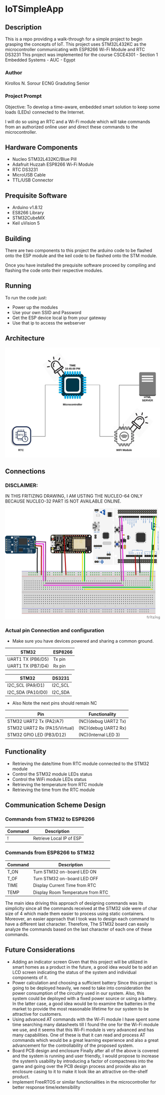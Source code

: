# IoTSimpleApp

## Description
This is a repo providing a walk-through for a simple project to begin grasping the concepts of IoT. This project uses STM32L432KC as the microcontroller communicating with ESP8266 Wi-Fi Module and RTC DS3231 
This project was implemented for the course CSCE4301 - Section 1 Embedded Systems - AUC - Egypt

### Author

Kirollos N. Sorour ECNG Graduting Senior

### Project Prompt

Objective: To develop a time-aware, embedded smart solution to keep some loads (LEDs) connected to the Internet.

I will do so using an RTC and a Wi-Fi module which will take commands from an authorized online user and direct these commands to the microcontroller.

## Hardware Components

* Nucleo STM32L432KC/Blue Pill
* Adafruit Huzzah ESP8266 Wi-Fi Module
* RTC DS3231
* MicroUSB Cable
* TTL/USB Connector

## Prequisite Software

* Arduino v1.8.12
* ES8266 Library
* STM32CubeMX
* Keil uVision 5

## Building

There are two components to this project the arduino code to be flashed onto the ESP module and the keil code to be flashed onto the STM module.

Once you have installed the prequisite software proceed by compiling and flashing the code onto their respective modules.

## Running

To run the code just:
- Power up the modules
- Use your own SSID and Password
- Get the ESP device local ip from your gateway
- Use that ip to access the webserver

## Architecture

![alt text](https://github.com/KirollosNagi/IoTSimpleApp/blob/master/Support_Material/architecture.jpeg "Architecture IMG")

## Connections

### DISCLAIMER: 
IN THIS FRITIZING DRAWING, I AM USTING THE NUCLEO-64 ONLY BECAUSE NUCLEO-32 PART IS NOT AVAILABLE ONLINE. 

![alt text](https://github.com/KirollosNagi/IoTSimpleApp/blob/master/Support_Material/connections.png "Connections IMG")

### Actual pin Connection and configuration
* Make sure you have devices powered and sharing a common ground.

| STM32 | ESP8266 |
|---|---|
| UART1 TX (PB6/D5) | Tx pin |
| UART1 TX (PB7/D4)  | Rx pin |

| STM32 | DS3231 |
|---|---|
| I2C_SCL (PA9/D1) | I2C_SCL |
| I2C_SDA (PA10/D0) | I2C_SDA |

* Also Note the next pins should remain NC

| Pin | Functionality |
|---|---|
| STM32 UART2 Tx (PA2/A7) | (NC)(debug UART2 Tx) |
| STM32 UART2 Rx (PA15/Virtual) | (NC)(debug UART2 Rx) |
| STM32 GPIO LED (PB3/D12) | (NC)(Internal LED 3) |


## Functionality

* Retrieving the date/time from RTC module connected to the STM32 module
* Control the STM32 module LEDs status
* Control the WiFi module LEDs status
* Retrieving the temperature from RTC module
* Retrieving the time from the RTC module

## Communication Scheme Design 

### Commands from STM32 to ESP8266
| Command | Description |
|---|---|
| ! | Retrieve Local IP of ESP |

### Commands from ESP8266 to STM32
| Command | Description |
|---|---|
| T_ON | Turn STM32 on-board LED ON |
| T_OF | Turn STM32 on-board LED OFF |
| TIME | Display Current Time from RTC |
| TEMP | Display Room Temperature from RTC |


The main idea driving this approach of designing commands was its simplicity since all the commands received at the STM32 side were of char size of 4 which made them easier to process using static containers. Moreover, an easier approach that I took was to design each command to have a different last character. Therefore, The STM32 board can easily analyze the commands based on the last character of each one of these commands.


## Future Considerations

* Adding an indicator screen
Given that this project will be utilized in smart homes as a product in the future, a good idea would be to add an LCD screen indicating the status of the system and individual components of it.
* Power calculation and choosing a sufficient battery
Since this project is going to be deployed heavily, we need to take into consideration the power consumption of the circuitry used in our system. Also, this system could be deployed with a fixed power source or using a battery. In the latter case, a good idea would be to examine the batteries in the market to provide the most reasonable lifetime for our system to be attractive for customers.
* Using advanced AT commands with the Wi-Fi module
I have spent some time searching many datasheets till I found the one for the Wi-Fi module we use, and it seems that this Wi-Fi module is very advanced and has many capabilities. One of these is that it can read and process AT commands which would be a great learning experience and also a great advancement for the controllability of the proposed system.
* Board PCB design and enclosure
Finally after all of the above is covered and the system is running and user friendly, I would propose to increase the system’s usability by introducing a factor of compactness into the game and going over the PCB design process and provide also an enclosure casing to it to make it look like an attractive on-the-shelf product.
* Implement FreeRTOS or similar functionalities in the microcontroller for better response time/extensibility
